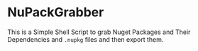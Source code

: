 # NuPackGrabber
This is a Simple Shell Script to grab Nuget Packages and Their Dependencies and `.nupkg` files and then export them.
